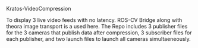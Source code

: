 Kratos-VideoCompression

To display 3 live video feeds with no latency.
ROS-CV Bridge along with theora image transport is a used here.
The Repo includes 3 publisher files for the 3 cameras that publish data after compression, 3 subscriber files for each publisher, and two launch files to launch all cameras simultaeneously.
